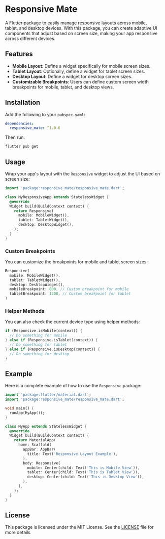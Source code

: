 
# Responsive Mate

A Flutter package to easily manage responsive layouts across mobile, tablet, and desktop devices. With this package, you can create adaptive UI components that adjust based on screen size, making your app responsive across different devices.

## Features

- **Mobile Layout**: Define a widget specifically for mobile screen sizes.
- **Tablet Layout**: Optionally, define a widget for tablet screen sizes.
- **Desktop Layout**: Define a widget for desktop screen sizes.
- **Customizable Breakpoints**: Users can define custom screen width breakpoints for mobile, tablet, and desktop views.

## Installation

Add the following to your `pubspec.yaml`:

```yaml
dependencies:
  responsive_mate: ^1.0.0
```

Then run:

```bash
flutter pub get
```

## Usage

Wrap your app's layout with the `Responsive` widget to adjust the UI based on screen size:

```dart
import 'package:responsive_mate/responsive_mate.dart';

class MyResponsiveApp extends StatelessWidget {
  @override
  Widget build(BuildContext context) {
    return Responsive(
      mobile: MobileWidget(),
      tablet: TabletWidget(),
      desktop: DesktopWidget(),
    );
  }
}
```

### Custom Breakpoints

You can customize the breakpoints for mobile and tablet screen sizes:

```dart
Responsive(
  mobile: MobileWidget(),
  tablet: TabletWidget(),
  desktop: DesktopWidget(),
  mobileBreakpoint: 800, // Custom breakpoint for mobile
  tabletBreakpoint: 1200, // Custom breakpoint for tablet
)
```

### Helper Methods

You can also check the current device type using helper methods:

```dart
if (Responsive.isMobile(context)) {
  // Do something for mobile
} else if (Responsive.isTablet(context)) {
  // Do something for tablet
} else if (Responsive.isDesktop(context)) {
  // Do something for desktop
}
```

## Example

Here is a complete example of how to use the `Responsive` package:

```dart
import 'package:flutter/material.dart';
import 'package:responsive_mate/responsive_mate.dart';

void main() {
  runApp(MyApp());
}

class MyApp extends StatelessWidget {
  @override
  Widget build(BuildContext context) {
    return MaterialApp(
      home: Scaffold(
        appBar: AppBar(
          title: Text('Responsive Layout Example'),
        ),
        body: Responsive(
          mobile: Center(child: Text('This is Mobile View')),
          tablet: Center(child: Text('This is Tablet View')),
          desktop: Center(child: Text('This is Desktop View')),
        ),
      ),
    );
  }
}
```

## License

This package is licensed under the MIT License. See the [LICENSE](./LICENSE) file for more details.
